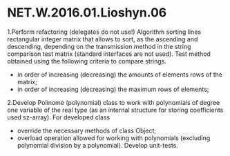 # NET.W.2016.01.Lioshyn.06

1.Perform refactoring (delegates do not use!) Algorithm sorting lines rectangular integer matrix that allows to sort, as the ascending and descending, depending on the transmission method in the string comparison test matrix (standard interfaces are not used). Test method obtained using the following criteria to compare strings.

* in order of increasing (decreasing) the amounts of elements rows of the matrix;
* in order of increasing (decreasing) the maximum rows of elements;

2.Develop Polinome (polynomial) class to work with polynomials of degree one variable of the real type (as an internal structure for storing coefficients used sz-array). For developed class

* override the necessary methods of class Object;
* overload operation allowed for working with polynomials (excluding polynomial division by a polynomial). Develop unit-tests.
